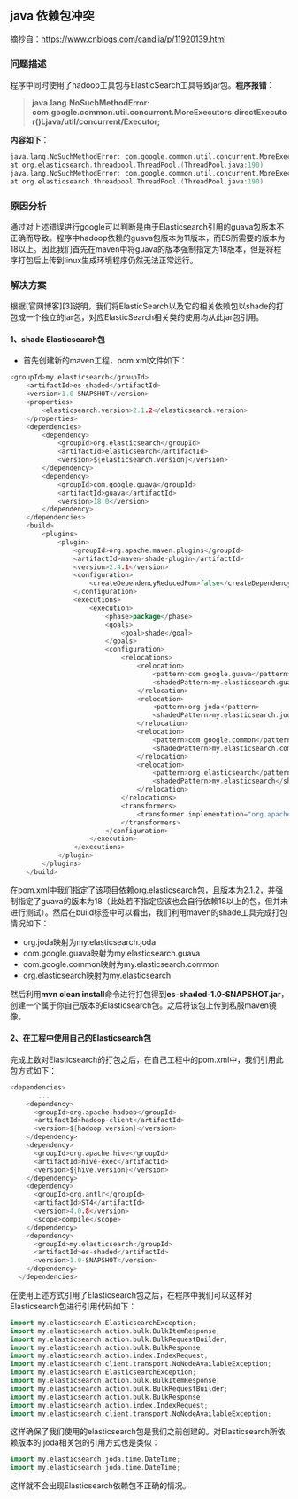 
## java 依赖包冲突
摘抄自：https://www.cnblogs.com/candlia/p/11920139.html


### 问题描述

程序中同时使用了hadoop工具包与ElasticSearch工具导致jar包。**程序报错**：

> **java.lang.NoSuchMethodError: com.google.common.util.concurrent.MoreExecutors.directExecutor()Ljava/util/concurrent/Executor;**

**内容如下**：

```go
java.lang.NoSuchMethodError: com.google.common.util.concurrent.MoreExecutors.directExecutor()Ljava/util/concurrent/Executor;
at org.elasticsearch.threadpool.ThreadPool.(ThreadPool.java:190)
java.lang.NoSuchMethodError: com.google.common.util.concurrent.MoreExecutors.directExecutor()Ljava/util/concurrent/Executor;
at org.elasticsearch.threadpool.ThreadPool.(ThreadPool.java:190)

```

### 原因分析

通过对上述错误进行google可以判断是由于Elasticsearch引用的guava包版本不正确而导致。程序中hadoop依赖的guava包版本为11版本，而ES所需要的版本为18以上。因此我们首先在maven中将guava的版本强制指定为18版本，但是将程序打包后上传到linux生成环境程序仍然无法正常运行。

### 解决方案

根据[官网博客][3]说明，我们将ElasticSearch以及它的相关依赖包以shade的打包成一个独立的jar包，对应ElasticSearch相关类的使用均从此jar包引用。

#### 1、shade Elasticsearch包

* 首先创建新的maven工程，pom.xml文件如下：

```go
<groupId>my.elasticsearch</groupId>
    <artifactId>es-shaded</artifactId>
    <version>1.0-SNAPSHOT</version>
    <properties>
        <elasticsearch.version>2.1.2</elasticsearch.version>
    </properties>
    <dependencies>
        <dependency>
            <groupId>org.elasticsearch</groupId>
            <artifactId>elasticsearch</artifactId>
            <version>${elasticsearch.version}</version>
        </dependency>
        <dependency>
            <groupId>com.google.guava</groupId>
            <artifactId>guava</artifactId>
            <version>18.0</version>
        </dependency>
    </dependencies>
    <build>
        <plugins>
            <plugin>
                <groupId>org.apache.maven.plugins</groupId>
                <artifactId>maven-shade-plugin</artifactId>
                <version>2.4.1</version>
                <configuration>
                    <createDependencyReducedPom>false</createDependencyReducedPom>
                </configuration>
                <executions>
                    <execution>
                        <phase>package</phase>
                        <goals>
                            <goal>shade</goal>
                        </goals>
                        <configuration>
                            <relocations>
                                <relocation>
                                    <pattern>com.google.guava</pattern>
                                    <shadedPattern>my.elasticsearch.guava</shadedPattern>
                                </relocation>
                                <relocation>
                                    <pattern>org.joda</pattern>
                                    <shadedPattern>my.elasticsearch.joda</shadedPattern>
                                </relocation>
                                <relocation>
                                    <pattern>com.google.common</pattern>
                                    <shadedPattern>my.elasticsearch.common</shadedPattern>
                                </relocation>
                                <relocation>
                                    <pattern>org.elasticsearch</pattern>
                                    <shadedPattern>my.elasticsearch</shadedPattern>
                                </relocation>
                            </relocations>
                            <transformers>
                                <transformer implementation="org.apache.maven.plugins.shade.resource.ManifestResourceTransformer" />
                            </transformers>
                        </configuration>
                    </execution>
                </executions>
            </plugin>
        </plugins>
    </build>

```

在pom.xml中我们指定了该项目依赖org.elasticsearch包，且版本为2.1.2，并强制指定了guava的版本为18（此处若不指定应该也会自行依赖18以上的包，但并未进行测试）。然后在build标签中可以看出，我们利用maven的shade工具完成打包情况如下：

* org.joda映射为my.elasticsearch.joda    
* com.google.guava映射为my.elasticsearch.guava    
* com.google.common映射为my.elasticsearch.common    
* org.elasticsearch映射为my.elasticsearch

然后利用**mvn clean install**命令进行打包得到**es-shaded-1.0-SNAPSHOT.jar**，创建一个属于你自己版本的Elasticsearch包。之后将该包上传到私服maven镜像。

#### 2、在工程中使用自己的Elasticsearch包

完成上数对Elasticsearch的打包之后，在自己工程中的pom.xml中，我们引用此包方式如下：

```go
<dependencies>
       ...
    <dependency>
      <groupId>org.apache.hadoop</groupId>
      <artifactId>hadoop-client</artifactId>
      <version>${hadoop.version}</version>
    </dependency>
    <dependency>
      <groupId>org.apache.hive</groupId>
      <artifactId>hive-exec</artifactId>
      <version>${hive.version}</version>
    </dependency>
    <dependency>
      <groupId>org.antlr</groupId>
      <artifactId>ST4</artifactId>
      <version>4.0.8</version>
      <scope>compile</scope>
    </dependency>
    <dependency>
      <groupId>my.elasticsearch</groupId>
      <artifactId>es-shaded</artifactId>
      <version>1.0-SNAPSHOT</version>
    </dependency>
  </dependencies>

```

在使用上述方式引用了Elasticsearch包之后，在程序中我们可以这样对Elasticsearch包进行引用代码如下：

```go
import my.elasticsearch.ElasticsearchException;
import my.elasticsearch.action.bulk.BulkItemResponse;
import my.elasticsearch.action.bulk.BulkRequestBuilder;
import my.elasticsearch.action.bulk.BulkResponse;
import my.elasticsearch.action.index.IndexRequest;
import my.elasticsearch.client.transport.NoNodeAvailableException;
import my.elasticsearch.ElasticsearchException;
import my.elasticsearch.action.bulk.BulkItemResponse;
import my.elasticsearch.action.bulk.BulkRequestBuilder;
import my.elasticsearch.action.bulk.BulkResponse;
import my.elasticsearch.action.index.IndexRequest;
import my.elasticsearch.client.transport.NoNodeAvailableException;

```

这样确保了我们使用的elasticsearch包是我们之前创建的。对Elasticsearch所依赖版本的 joda相关包的引用方式也是类似：

```go
import my.elasticsearch.joda.time.DateTime;
import my.elasticsearch.joda.time.DateTime;

```

这样就不会出现Elasticsearch依赖包不正确的情况。
